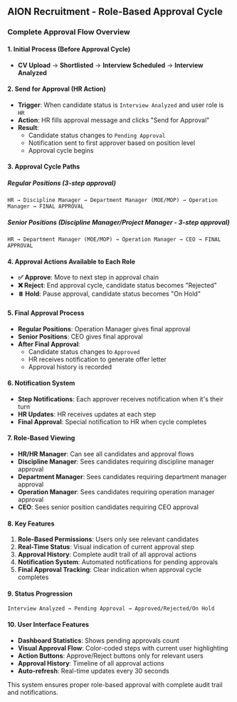 ## AION Recruitment - Role-Based Approval Cycle

### Complete Approval Flow Overview

#### 1. **Initial Process** (Before Approval Cycle)
- **CV Upload** → **Shortlisted** → **Interview Scheduled** → **Interview Analyzed**

#### 2. **Send for Approval** (HR Action)
- **Trigger**: When candidate status is `Interview Analyzed` and user role is `HR`
- **Action**: HR fills approval message and clicks "Send for Approval"
- **Result**: 
  - Candidate status changes to `Pending Approval`
  - Notification sent to first approver based on position level
  - Approval cycle begins

#### 3. **Approval Cycle Paths**

##### **Regular Positions** (3-step approval)
```
HR → Discipline Manager → Department Manager (MOE/MOP) → Operation Manager → FINAL APPROVAL
```

##### **Senior Positions** (Discipline Manager/Project Manager - 3-step approval)
```
HR → Department Manager (MOE/MOP) → Operation Manager → CEO → FINAL APPROVAL
```

#### 4. **Approval Actions Available to Each Role**
- **✅ Approve**: Move to next step in approval chain
- **❌ Reject**: End approval cycle, candidate status becomes "Rejected"
- **⏸️ Hold**: Pause approval, candidate status becomes "On Hold"

#### 5. **Final Approval Process**
- **Regular Positions**: Operation Manager gives final approval
- **Senior Positions**: CEO gives final approval
- **After Final Approval**:
  - Candidate status changes to `Approved`
  - HR receives notification to generate offer letter
  - Approval history is recorded

#### 6. **Notification System**
- **Step Notifications**: Each approver receives notification when it's their turn
- **HR Updates**: HR receives updates at each step
- **Final Approval**: Special notification to HR when cycle completes

#### 7. **Role-Based Viewing**
- **HR/HR Manager**: Can see all candidates and approval flows
- **Discipline Manager**: Sees candidates requiring discipline manager approval
- **Department Manager**: Sees candidates requiring department manager approval  
- **Operation Manager**: Sees candidates requiring operation manager approval
- **CEO**: Sees senior position candidates requiring CEO approval

#### 8. **Key Features**
1. **Role-Based Permissions**: Users only see relevant candidates
2. **Real-Time Status**: Visual indication of current approval step
3. **Approval History**: Complete audit trail of all approval actions
4. **Notification System**: Automated notifications for pending approvals
5. **Final Approval Tracking**: Clear indication when approval cycle completes

#### 9. **Status Progression**
```
Interview Analyzed → Pending Approval → Approved/Rejected/On Hold
```

#### 10. **User Interface Features**
- **Dashboard Statistics**: Shows pending approvals count
- **Visual Approval Flow**: Color-coded steps with current user highlighting
- **Action Buttons**: Approve/Reject buttons only for relevant users
- **Approval History**: Timeline of all approval actions
- **Auto-refresh**: Real-time updates every 30 seconds

This system ensures proper role-based approval with complete audit trail and notifications.
